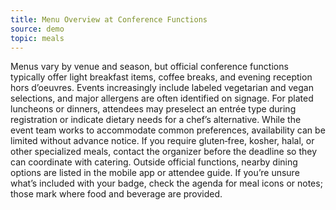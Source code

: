 ```yaml
---
title: Menu Overview at Conference Functions
source: demo
topic: meals
---
```

Menus vary by venue and season, but official conference functions typically offer light breakfast items, coffee breaks, and evening reception hors d’oeuvres. Events increasingly include labeled vegetarian and vegan selections, and major allergens are often identified on signage. For plated luncheons or dinners, attendees may preselect an entrée type during registration or indicate dietary needs for a chef’s alternative. While the event team works to accommodate common preferences, availability can be limited without advance notice. If you require gluten‑free, kosher, halal, or other specialized meals, contact the organizer before the deadline so they can coordinate with catering. Outside official functions, nearby dining options are listed in the mobile app or attendee guide. If you’re unsure what’s included with your badge, check the agenda for meal icons or notes; those mark where food and beverage are provided.
